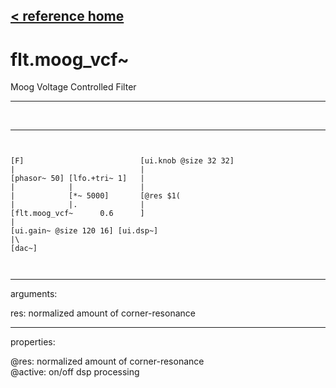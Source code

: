 [< reference home](ceammc_lib.html)
---

# flt.moog_vcf~


Moog Voltage Controlled Filter

---

<br>


---


```


[F]                          [ui.knob @size 32 32]
|                            |
[phasor~ 50] [lfo.+tri~ 1]   |
|            |               |
|            [*~ 5000]       [@res $1(
|            |.              |
[flt.moog_vcf~      0.6      ]
|
[ui.gain~ @size 120 16] [ui.dsp~]
|\
[dac~]

            
```

---
arguments:

res: normalized amount of
            corner-resonance<br>

---
properties:

@res: normalized
            amount of corner-resonance<br>
@active: on/off dsp
            processing<br>

